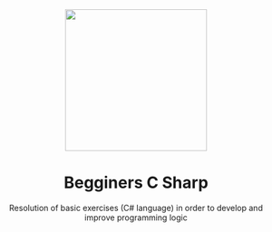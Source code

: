 <div align="center">
  <img src="https://user-images.githubusercontent.com/69552520/167266097-3aa51815-7746-42b9-acbf-ec71ca6d4471.png" width="250px">
  <h1>Begginers C Sharp</h1>
  <p>Resolution of basic exercises (C# language) in order to develop and improve programming logic</p>
</div>
